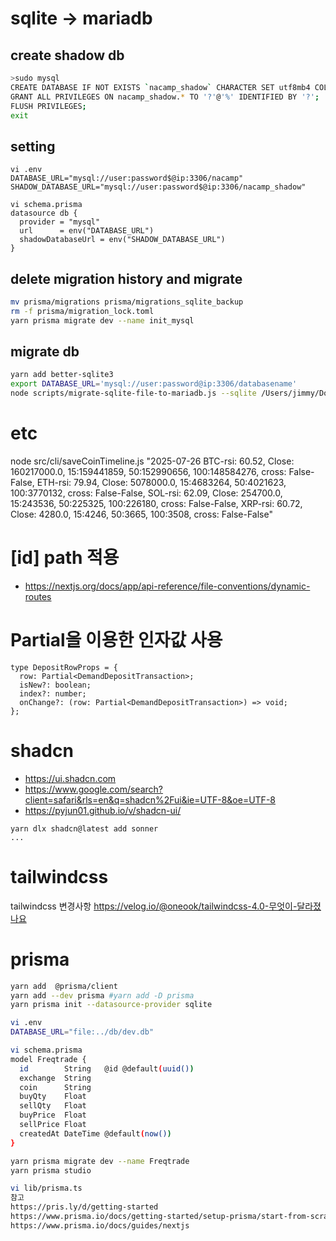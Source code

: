 # sqlite -> mariadb

## create shadow db
```bash
>sudo mysql
CREATE DATABASE IF NOT EXISTS `nacamp_shadow` CHARACTER SET utf8mb4 COLLATE utf8mb4_unicode_ci;
GRANT ALL PRIVILEGES ON nacamp_shadow.* TO '?'@'%' IDENTIFIED BY '?';
FLUSH PRIVILEGES;
exit
```
##

## setting
```
vi .env
DATABASE_URL="mysql://user:password$@ip:3306/nacamp"
SHADOW_DATABASE_URL="mysql://user:password$@ip:3306/nacamp_shadow"

vi schema.prisma
datasource db {
  provider = "mysql"
  url      = env("DATABASE_URL")
  shadowDatabaseUrl = env("SHADOW_DATABASE_URL")
}
```

## delete migration history and migrate
```bash
mv prisma/migrations prisma/migrations_sqlite_backup
rm -f prisma/migration_lock.toml
yarn prisma migrate dev --name init_mysql
```

## migrate db
```bash
yarn add better-sqlite3
export DATABASE_URL='mysql://user:password@ip:3306/databasename'
node scripts/migrate-sqlite-file-to-mariadb.js --sqlite /Users/jimmy/Downloads/db.sqlite
```

# etc
node src/cli/saveCoinTimeline.js "2025-07-26 BTC-rsi: 60.52, Close: 160217000.0, 15:159441859, 50:152990656, 100:148584276, cross: False-False, ETH-rsi: 79.94, Close: 5078000.0, 15:4683264, 50:4021623, 100:3770132, cross: False-False, SOL-rsi: 62.09, Close: 254700.0, 15:243536, 50:225325, 100:226180, cross: False-False, XRP-rsi: 60.72, Close: 4280.0, 15:4246, 50:3665, 100:3508, cross: False-False"


# [id] path 적용
- https://nextjs.org/docs/app/api-reference/file-conventions/dynamic-routes

# Partial을 이용한 인자값 사용
```
type DepositRowProps = {
  row: Partial<DemandDepositTransaction>;
  isNew?: boolean;
  index?: number;
  onChange?: (row: Partial<DemandDepositTransaction>) => void;
};
```
 
# shadcn
- https://ui.shadcn.com
- https://www.google.com/search?client=safari&rls=en&q=shadcn%2Fui&ie=UTF-8&oe=UTF-8
- https://pyjun01.github.io/v/shadcn-ui/
```
yarn dlx shadcn@latest add sonner
...
```
# tailwindcss

tailwindcss 변경사항
https://velog.io/@oneook/tailwindcss-4.0-무엇이-달라졌나요

# prisma
```bash
yarn add  @prisma/client
yarn add --dev prisma #yarn add -D prisma
yarn prisma init --datasource-provider sqlite

vi .env
DATABASE_URL="file:../db/dev.db"

vi schema.prisma
model Freqtrade {
  id        String   @id @default(uuid())
  exchange  String
  coin      String
  buyQty    Float
  sellQty   Float
  buyPrice  Float
  sellPrice Float
  createdAt DateTime @default(now())
}

yarn prisma migrate dev --name Freqtrade
yarn prisma studio

vi lib/prisma.ts
참고
https://pris.ly/d/getting-started
https://www.prisma.io/docs/getting-started/setup-prisma/start-from-scratch/relational-databases-typescript-mysql
https://www.prisma.io/docs/guides/nextjs
```